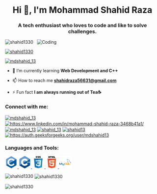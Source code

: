 <h1 align="center">Hi 👋, I'm Mohammad Shahid Raza</h1>
<h3 align="center">A tech enthusiast who loves to code and like to solve challenges.</h3>
<img align="right" alt="Coding" width="400" src="https://www.lambdatest.com/resources/images/ezgif.com-gif-maker-16.gif">

<p align="left"> <img src="https://komarev.com/ghpvc/?username=shahid1330&label=Profile%20views&color=0e75b6&style=flat" alt="shahid1330" /> </p>

<p align="left"> <a href="https://github.com/ryo-ma/github-profile-trophy"><img src="https://github-profile-trophy.vercel.app/?username=shahid1330" alt="shahid1330" /></a> </p>

<p align="left"> <a href="https://twitter.com/mdshahid_13" target="blank"><img src="https://img.shields.io/twitter/follow/mdshahid_13?logo=twitter&style=for-the-badge" alt="mdshahid_13" /></a> </p>

- 🌱 I’m currently learning **Web Development and C++**

- 📫 How to reach me **shahidraza56631@gmail.com**

- ⚡ Fun fact **I am always running out of Tea☕**

<h3 align="left">Connect with me:</h3>
<p align="left">
<a href="https://twitter.com/mdshahid_13" target="blank"><img align="center" src="https://raw.githubusercontent.com/rahuldkjain/github-profile-readme-generator/master/src/images/icons/Social/twitter.svg" alt="mdshahid_13" height="30" width="40" /></a>
<a href="https://linkedin.com/in/https://www.linkedin.com/in/mohammad-shahid-raza-3468b41a1/" target="blank"><img align="center" src="https://raw.githubusercontent.com/rahuldkjain/github-profile-readme-generator/master/src/images/icons/Social/linked-in-alt.svg" alt="https://www.linkedin.com/in/mohammad-shahid-raza-3468b41a1/" height="30" width="40" /></a>
<a href="https://instagram.com/mdshahid_13" target="blank"><img align="center" src="https://raw.githubusercontent.com/rahuldkjain/github-profile-readme-generator/master/src/images/icons/Social/instagram.svg" alt="mdshahid_13" height="30" width="40" /></a>
<a href="https://www.codechef.com/users/shahid_13" target="blank"><img align="center" src="https://cdn.jsdelivr.net/npm/simple-icons@3.1.0/icons/codechef.svg" alt="shahid_13" height="30" width="40" /></a>
<a href="https://www.hackerrank.com/shahid13" target="blank"><img align="center" src="https://raw.githubusercontent.com/rahuldkjain/github-profile-readme-generator/master/src/images/icons/Social/hackerrank.svg" alt="shahid13" height="30" width="40" /></a>
<a href="https://auth.geeksforgeeks.org/user/https://auth.geeksforgeeks.org/user/mdshahid13" target="blank"><img align="center" src="https://raw.githubusercontent.com/rahuldkjain/github-profile-readme-generator/master/src/images/icons/Social/geeks-for-geeks.svg" alt="https://auth.geeksforgeeks.org/user/mdshahid13" height="30" width="40" /></a>
</p>

<h3 align="left">Languages and Tools:</h3>
<p align="left"> <a href="https://www.cprogramming.com/" target="_blank" rel="noreferrer"> <img src="https://raw.githubusercontent.com/devicons/devicon/master/icons/c/c-original.svg" alt="c" width="40" height="40"/> </a> <a href="https://www.w3schools.com/cpp/" target="_blank" rel="noreferrer"> <img src="https://raw.githubusercontent.com/devicons/devicon/master/icons/cplusplus/cplusplus-original.svg" alt="cplusplus" width="40" height="40"/> </a> <a href="https://www.w3schools.com/css/" target="_blank" rel="noreferrer"> <img src="https://raw.githubusercontent.com/devicons/devicon/master/icons/css3/css3-original-wordmark.svg" alt="css3" width="40" height="40"/> </a> <a href="https://www.w3.org/html/" target="_blank" rel="noreferrer"> <img src="https://raw.githubusercontent.com/devicons/devicon/master/icons/html5/html5-original-wordmark.svg" alt="html5" width="40" height="40"/> </a> <a href="https://www.mysql.com/" target="_blank" rel="noreferrer"> <img src="https://raw.githubusercontent.com/devicons/devicon/master/icons/mysql/mysql-original-wordmark.svg" alt="mysql" width="40" height="40"/> </a> </p>

<p><img align="left" src="https://github-readme-stats.vercel.app/api/top-langs?username=shahid1330&show_icons=true&locale=en&layout=compact" alt="shahid1330" /></p>

<p>&nbsp;<img align="center" src="https://github-readme-stats.vercel.app/api?username=shahid1330&show_icons=true&locale=en" alt="shahid1330" /></p>

<p><img align="center" src="https://github-readme-streak-stats.herokuapp.com/?user=shahid1330&" alt="shahid1330" /></p>
